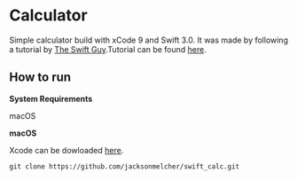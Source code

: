 Calculator
===

Simple calculator build with xCode 9 and Swift 3.0. It was made by following a tutorial by [The Swift Guy](https://www.youtube.com/channel/UC-d1NWv5IWtIkfH47ux4dWA).Tutorial can be found [here]( https://www.youtube.com/watch?v=AG2QDwmj64A).


How to run
----------

**System Requirements**

macOS

**macOS**

Xcode can be dowloaded [here](https://itunes.apple.com/us/app/xcode/id497799835?mt=12).

	git clone https://github.com/jacksonmelcher/swift_calc.git 


